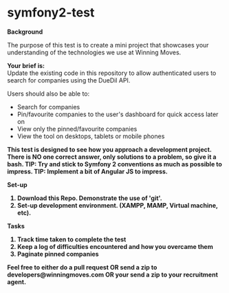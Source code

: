 # symfony2-test
<b>Background</b>
<p>The purpose of this test is to create a mini project that showcases your understanding of the technologies we use at Winning Moves.</p>
<p><b>Your brief is:</b><br>
Update the existing code in this repository to allow authenticated users to search for companies using the DueDil API. 

Users should also be able to: 
    <ul>
        <li>Search for companies</li>
        <li>Pin/favourite companies to the user's dashboard for quick access later on</li>
        <li>View only the pinned/favourite companies</li>
        <li>View the tool on desktops, tablets or mobile phones</li>
    </ul>
    
<b>This test is designed to see how you approach a development project.
<b>There is NO one correct answer, only solutions to a problem, so give it a bash.</b>
<b>TIP: Try and stick to Symfony 2 conventions as much as possible to impress.</b>
<b>TIP: Implement a bit of Angular JS to impress.</b>
</p>

<b>Set-up</b>
<ol>
    <li>Download this Repo. Demonstrate the use of 'git'.
    <li>Set-up development environment. (XAMPP, MAMP, Virtual machine, etc).
</ol>

<b>Tasks</b>
<ol>
    <li>Track time taken to complete the test
    <li>Keep a log of difficulties encountered and how you overcame them
    <li>Paginate pinned companies
</ol>

<p><b>Feel free to either do a pull request OR send a zip to developers@winningmoves.com OR your send a zip to your recruitment agent.</b></p>
